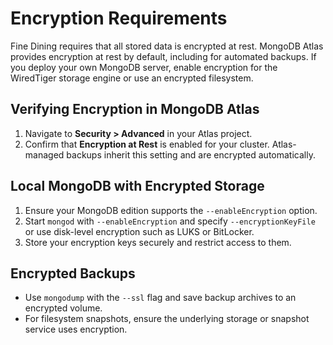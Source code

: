# Encryption Requirements

Fine Dining requires that all stored data is encrypted at rest. MongoDB Atlas provides encryption at rest by default, including for automated backups. If you deploy your own MongoDB server, enable encryption for the WiredTiger storage engine or use an encrypted filesystem.

## Verifying Encryption in MongoDB Atlas
1. Navigate to **Security > Advanced** in your Atlas project.
2. Confirm that **Encryption at Rest** is enabled for your cluster. Atlas-managed backups inherit this setting and are encrypted automatically.

## Local MongoDB with Encrypted Storage
1. Ensure your MongoDB edition supports the `--enableEncryption` option.
2. Start `mongod` with `--enableEncryption` and specify `--encryptionKeyFile` or use disk-level encryption such as LUKS or BitLocker.
3. Store your encryption keys securely and restrict access to them.

## Encrypted Backups
- Use `mongodump` with the `--ssl` flag and save backup archives to an encrypted volume.
- For filesystem snapshots, ensure the underlying storage or snapshot service uses encryption.
